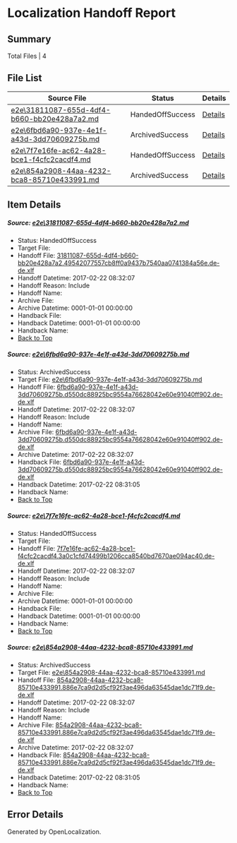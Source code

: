 # <a name='report-top'></a> Localization Handoff Report

## Summary
 Total Files | 4

## File List
 Source File | Status | Details 
 ----------- | ------ | ------- 
 [e2e\31811087-655d-4df4-b660-bb20e428a7a2.md](https://github.com/OpenLocalizationTestOrg/ol-test4/blob/385a952715692e7b1b29e7b018c4873c7e242998/e2e/31811087-655d-4df4-b660-bb20e428a7a2.md) | HandedOffSuccess | [Details](#5bf9c0e95117f9a5ab313a721dc8be1092753aac4)
 [e2e\6fbd6a90-937e-4e1f-a43d-3dd70609275b.md](https://github.com/OpenLocalizationTestOrg/ol-test4/blob/385a952715692e7b1b29e7b018c4873c7e242998/e2e/6fbd6a90-937e-4e1f-a43d-3dd70609275b.md) | ArchivedSuccess | [Details](#661dea4b3935a95ce67b599425b925c6edba3e878)
 [e2e\7f7e16fe-ac62-4a28-bce1-f4cfc2cacdf4.md](https://github.com/OpenLocalizationTestOrg/ol-test4/blob/549a839ecde3efa8ebe0b3dd5c2d49a47f043621/e2e/7f7e16fe-ac62-4a28-bce1-f4cfc2cacdf4.md) | HandedOffSuccess | [Details](#ee06b885361f5b543ab355178977910c6992e8889)
 [e2e\854a2908-44aa-4232-bca8-85710e433991.md](https://github.com/OpenLocalizationTestOrg/ol-test4/blob/385a952715692e7b1b29e7b018c4873c7e242998/e2e/854a2908-44aa-4232-bca8-85710e433991.md) | ArchivedSuccess | [Details](#844ca08e3d62d023586086d564ad04dddaea5f9510)

## Item Details
##### <a name='5bf9c0e95117f9a5ab313a721dc8be1092753aac4'></a> Source: [e2e\31811087-655d-4df4-b660-bb20e428a7a2.md](https://github.com/OpenLocalizationTestOrg/ol-test4/blob/385a952715692e7b1b29e7b018c4873c7e242998/e2e/31811087-655d-4df4-b660-bb20e428a7a2.md)
* Status: HandedOffSuccess
* Target File: 
* Handoff File: [31811087-655d-4df4-b660-bb20e428a7a2.49542077557cb8ff0a9437b7540aa0741384a56e.de-de.xlf](https://github.com/OpenLocalizationTestOrg/ol-test4-handoff/blob/45b83ed1edb904c6bb8148b32c350cfe6c3150bc/ol-handoff/OpenLocalizationTestOrg/ol-test4-dede/xinjiang/mt/31811087-655d-4df4-b660-bb20e428a7a2.49542077557cb8ff0a9437b7540aa0741384a56e.de-de.xlf)
* Handoff Datetime: 2017-02-22 08:32:07
* Handoff Reason: Include
* Handoff Name: 
* Archive File: 
* Archive Datetime: 0001-01-01 00:00:00
* Handback File: 
* Handback Datetime: 0001-01-01 00:00:00
* Handback Name: 
* [Back to Top](#report-top)

##### <a name='661dea4b3935a95ce67b599425b925c6edba3e878'></a> Source: [e2e\6fbd6a90-937e-4e1f-a43d-3dd70609275b.md](https://github.com/OpenLocalizationTestOrg/ol-test4/blob/385a952715692e7b1b29e7b018c4873c7e242998/e2e/6fbd6a90-937e-4e1f-a43d-3dd70609275b.md)
* Status: ArchivedSuccess
* Target File: [e2e\6fbd6a90-937e-4e1f-a43d-3dd70609275b.md](https://github.com/OpenLocalizationTestOrg/ol-test4-dede/blob/8d8b44600304b535a688b57626f915629953414f/e2e/6fbd6a90-937e-4e1f-a43d-3dd70609275b.md)
* Handoff File: [6fbd6a90-937e-4e1f-a43d-3dd70609275b.d550dc88925bc9554a76628042e60e91040ff902.de-de.xlf](https://github.com/OpenLocalizationTestOrg/ol-test4-handoff/blob/45b83ed1edb904c6bb8148b32c350cfe6c3150bc/ol-handoff/OpenLocalizationTestOrg/ol-test4-dede/xinjiang/mt/6fbd6a90-937e-4e1f-a43d-3dd70609275b.d550dc88925bc9554a76628042e60e91040ff902.de-de.xlf)
* Handoff Datetime: 2017-02-22 08:32:07
* Handoff Reason: Include
* Handoff Name: 
* Archive File: [6fbd6a90-937e-4e1f-a43d-3dd70609275b.d550dc88925bc9554a76628042e60e91040ff902.de-de.xlf](https://github.com/OpenLocalizationTestOrg/ol-test4-handoff/blob/43e456b40e9bb174b3b4fc57b1d98e54e7613206/ol-archive/OpenLocalizationTestOrg/ol-test4-dede/xinjiang/mt/6fbd6a90-937e-4e1f-a43d-3dd70609275b.d550dc88925bc9554a76628042e60e91040ff902.de-de.xlf)
* Archive Datetime: 2017-02-22 08:32:07
* Handback File: [6fbd6a90-937e-4e1f-a43d-3dd70609275b.d550dc88925bc9554a76628042e60e91040ff902.de-de.xlf](https://github.com/OpenLocalizationTestOrg/ol-test4-handback/blob/0fe79a726f0e783ddbc62a20b882cf7141631d58/ol-handback/OpenLocalizationTestOrg/ol-test4-dede/xinjiang/ht/6fbd6a90-937e-4e1f-a43d-3dd70609275b.d550dc88925bc9554a76628042e60e91040ff902.de-de.xlf)
* Handback Datetime: 2017-02-22 08:31:05
* Handback Name: 
* [Back to Top](#report-top)

##### <a name='ee06b885361f5b543ab355178977910c6992e8889'></a> Source: [e2e\7f7e16fe-ac62-4a28-bce1-f4cfc2cacdf4.md](https://github.com/OpenLocalizationTestOrg/ol-test4/blob/549a839ecde3efa8ebe0b3dd5c2d49a47f043621/e2e/7f7e16fe-ac62-4a28-bce1-f4cfc2cacdf4.md)
* Status: HandedOffSuccess
* Target File: 
* Handoff File: [7f7e16fe-ac62-4a28-bce1-f4cfc2cacdf4.3a0c1cfd74499b1206cca8540bd7670ae094ac40.de-de.xlf](https://github.com/OpenLocalizationTestOrg/ol-test4-handoff/blob/45b83ed1edb904c6bb8148b32c350cfe6c3150bc/ol-handoff/OpenLocalizationTestOrg/ol-test4-dede/xinjiang/ht/7f7e16fe-ac62-4a28-bce1-f4cfc2cacdf4.3a0c1cfd74499b1206cca8540bd7670ae094ac40.de-de.xlf)
* Handoff Datetime: 2017-02-22 08:32:07
* Handoff Reason: Include
* Handoff Name: 
* Archive File: 
* Archive Datetime: 0001-01-01 00:00:00
* Handback File: 
* Handback Datetime: 0001-01-01 00:00:00
* Handback Name: 
* [Back to Top](#report-top)

##### <a name='844ca08e3d62d023586086d564ad04dddaea5f9510'></a> Source: [e2e\854a2908-44aa-4232-bca8-85710e433991.md](https://github.com/OpenLocalizationTestOrg/ol-test4/blob/385a952715692e7b1b29e7b018c4873c7e242998/e2e/854a2908-44aa-4232-bca8-85710e433991.md)
* Status: ArchivedSuccess
* Target File: [e2e\854a2908-44aa-4232-bca8-85710e433991.md](https://github.com/OpenLocalizationTestOrg/ol-test4-dede/blob/8d8b44600304b535a688b57626f915629953414f/e2e/854a2908-44aa-4232-bca8-85710e433991.md)
* Handoff File: [854a2908-44aa-4232-bca8-85710e433991.886e7ca9d2d5cf92f3ae496da63545dae1dc71f9.de-de.xlf](https://github.com/OpenLocalizationTestOrg/ol-test4-handoff/blob/45b83ed1edb904c6bb8148b32c350cfe6c3150bc/ol-handoff/OpenLocalizationTestOrg/ol-test4-dede/xinjiang/mt/854a2908-44aa-4232-bca8-85710e433991.886e7ca9d2d5cf92f3ae496da63545dae1dc71f9.de-de.xlf)
* Handoff Datetime: 2017-02-22 08:32:07
* Handoff Reason: Include
* Handoff Name: 
* Archive File: [854a2908-44aa-4232-bca8-85710e433991.886e7ca9d2d5cf92f3ae496da63545dae1dc71f9.de-de.xlf](https://github.com/OpenLocalizationTestOrg/ol-test4-handoff/blob/43e456b40e9bb174b3b4fc57b1d98e54e7613206/ol-archive/OpenLocalizationTestOrg/ol-test4-dede/xinjiang/mt/854a2908-44aa-4232-bca8-85710e433991.886e7ca9d2d5cf92f3ae496da63545dae1dc71f9.de-de.xlf)
* Archive Datetime: 2017-02-22 08:32:07
* Handback File: [854a2908-44aa-4232-bca8-85710e433991.886e7ca9d2d5cf92f3ae496da63545dae1dc71f9.de-de.xlf](https://github.com/OpenLocalizationTestOrg/ol-test4-handback/blob/0fe79a726f0e783ddbc62a20b882cf7141631d58/ol-handback/OpenLocalizationTestOrg/ol-test4-dede/xinjiang/ht/854a2908-44aa-4232-bca8-85710e433991.886e7ca9d2d5cf92f3ae496da63545dae1dc71f9.de-de.xlf)
* Handback Datetime: 2017-02-22 08:31:05
* Handback Name: 
* [Back to Top](#report-top)


## Error Details

Generated by OpenLocalization.
